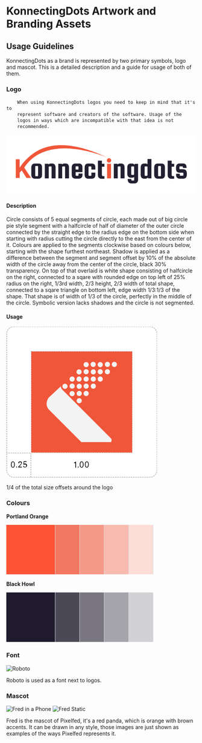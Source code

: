 # KonnectingDots Artwork and Branding Assets

## Usage Guidelines

KonnectingDots as a brand is represented by two primary symbols, logo and mascot. This
is a detailed description and a guide for usage of both of them.

### Logo

		When using KonnectingDots logos you need to keep in mind that it's to
		represent software and creators of the software. Usage of the
		logos in ways which are incompatible with that idea is not
		recommended.


![Offsets](/usage/konnectingdots-logo.svg)

#### Description

Circle consists of 5 equal segments of circle, each made out of big circle pie
style segment with a halfcircle of half of diameter of the outer circle
connected by the straight edge to the radius edge on the bottom side when
starting with radius cutting the circle directly to the east from the center of
it. Colours are applied to the segments clockwise based on colours below,
starting with the shape furthest northeast. Shadow is applied as a difference
between the segment and segment offset by 10% of the absolute width of the
circle away from the center of the circle, black 30% transparency. On top of
that overlaid is white shape consisting of halfcircle on the right, connected to
a sqare with rounded edge on top left of 25% radius on the right, 1/3rd width,
2/3 height, 2/3 width of total shape, connected to a sqare triangle on bottom
left, edge width 1/3:1/3 of the shape. That shape is of width of 1/3 of the
circle, perfectly in the middle of the circle. Symbolic version lacks shadows
and the circle is not segmented.

#### Usage

![Offsets](/usage/offset.svg)




1/4 of the total size offsets around the logo

### Colours

**Portland Orange**

![Porland Orange](palette/portland-orange.png)

**Black Howl**

![Black Howl](palette/black-howl.png)




### Font

![Roboto](/usage/inter.svg)

Roboto is used as a font next to logos.

### Mascot

![Fred in a Phone](/usage/fred_in_a_phone.svg)
![Fred Static](/usage/fred_static.svg)

Fred is the mascot of Pixelfed, it's a red panda, which is orange with brown
accents. It can be drawn in any style, those images are just shown as examples
of the ways Pixelfed represents it.

